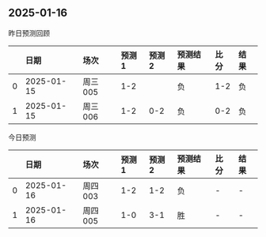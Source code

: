 

 ## 2025-01-16

昨日预测回顾

|    | 日期       | 场次    | 预测1   | 预测2   | 预测结果   | 比分   | 结果   |
|---:|:-----------|:--------|:--------|:--------|:-----------|:-------|:-------|
|  0 | 2025-01-15 | 周三005 | 1-2     |         | 负         | 1-2    | 负     |
|  1 | 2025-01-15 | 周三006 | 1-2     | 0-2     | 负         | 0-2    | 负     |

今日预测

|    | 日期       | 场次    | 预测1   | 预测2   | 预测结果   | 比分   | 结果   |
|---:|:-----------|:--------|:--------|:--------|:-----------|:-------|:-------|
|  0 | 2025-01-16 | 周四003 | 1-2     | 1-2     | 负         | -      | -      |
|  1 | 2025-01-16 | 周四005 | 1-0     | 3-1     | 胜         | -      | -      |